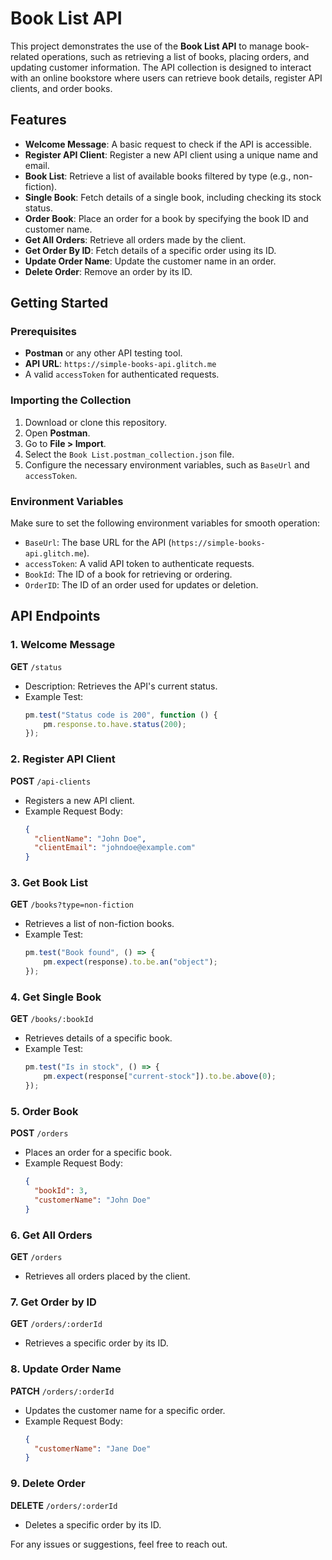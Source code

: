# Book List API

This project demonstrates the use of the **Book List API** to manage book-related operations, such as retrieving a list of books, placing orders, and updating customer information. The API collection is designed to interact with an online bookstore where users can retrieve book details, register API clients, and order books.

## Features

- **Welcome Message**: A basic request to check if the API is accessible.
- **Register API Client**: Register a new API client using a unique name and email.
- **Book List**: Retrieve a list of available books filtered by type (e.g., non-fiction).
- **Single Book**: Fetch details of a single book, including checking its stock status.
- **Order Book**: Place an order for a book by specifying the book ID and customer name.
- **Get All Orders**: Retrieve all orders made by the client.
- **Get Order By ID**: Fetch details of a specific order using its ID.
- **Update Order Name**: Update the customer name in an order.
- **Delete Order**: Remove an order by its ID.

## Getting Started

### Prerequisites

- **Postman** or any other API testing tool.
- **API URL**: `https://simple-books-api.glitch.me`
- A valid `accessToken` for authenticated requests.

### Importing the Collection

1. Download or clone this repository.
2. Open **Postman**.
3. Go to **File > Import**.
4. Select the `Book List.postman_collection.json` file.
5. Configure the necessary environment variables, such as `BaseUrl` and `accessToken`.

### Environment Variables

Make sure to set the following environment variables for smooth operation:

- `BaseUrl`: The base URL for the API (`https://simple-books-api.glitch.me`).
- `accessToken`: A valid API token to authenticate requests.
- `BookId`: The ID of a book for retrieving or ordering.
- `OrderID`: The ID of an order used for updates or deletion.

## API Endpoints

### 1. Welcome Message

**GET** `/status`

- Description: Retrieves the API's current status.
- Example Test:
  ```javascript
  pm.test("Status code is 200", function () {
      pm.response.to.have.status(200);
  });
  ```

### 2. Register API Client

**POST** `/api-clients`

- Registers a new API client.
- Example Request Body:
  ```json
  {
    "clientName": "John Doe",
    "clientEmail": "johndoe@example.com"
  }
  ```

### 3. Get Book List

**GET** `/books?type=non-fiction`

- Retrieves a list of non-fiction books.
- Example Test:
  ```javascript
  pm.test("Book found", () => {
      pm.expect(response).to.be.an("object");
  });
  ```

### 4. Get Single Book

**GET** `/books/:bookId`

- Retrieves details of a specific book.
- Example Test:
  ```javascript
  pm.test("Is in stock", () => {
      pm.expect(response["current-stock"]).to.be.above(0);
  });
  ```

### 5. Order Book

**POST** `/orders`

- Places an order for a specific book.
- Example Request Body:
  ```json
  {
    "bookId": 3,
    "customerName": "John Doe"
  }
  ```

### 6. Get All Orders

**GET** `/orders`

- Retrieves all orders placed by the client.

### 7. Get Order by ID

**GET** `/orders/:orderId`

- Retrieves a specific order by its ID.
  
### 8. Update Order Name

**PATCH** `/orders/:orderId`

- Updates the customer name for a specific order.
- Example Request Body:
  ```json
  {
    "customerName": "Jane Doe"
  }
  ```

### 9. Delete Order

**DELETE** `/orders/:orderId`

- Deletes a specific order by its ID.
  

For any issues or suggestions, feel free to reach out.
```
